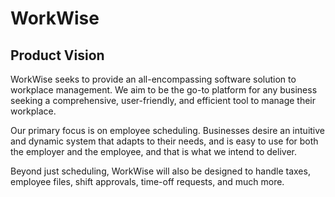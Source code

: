 # WorkWise



## Product Vision 

WorkWise seeks to provide an all-encompassing software solution to workplace management. We aim to be the go-to platform for any business seeking a comprehensive, user-friendly, and efficient tool to manage their workplace. 

Our primary focus is on employee scheduling. Businesses desire an intuitive and dynamic system that adapts to their needs, and is easy to use for both the employer and the employee, and that is what we intend to deliver.

Beyond just scheduling, WorkWise will also be designed to handle taxes, employee files, shift approvals, time-off requests, and much more. 